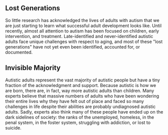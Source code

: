 ## Lost Generations
So little research has acknowledged the lives of adults with autism that we are just starting to learn what successful 
adult development looks like. Until recently, almost all attention to autism has been focused on children, early 
intervention, and treatment. Late-identified and never-identified autistic adults face unique challenges with respect 
to aging, and most of these "lost generations" have not yet even been identified, accounted for, or documented.

## Invisible Majority
Autistic adults represent the vast majority of autistic people but have a tiny fraction of the acknowledgment and 
support. Because autistic is how we are born, there are, in fact, way more autistic adults than children. Many 
experts believe that massive numbers of adults who have been wondering their entire lives why they have felt out of 
place and faced so many challenges in life despite their abilities are probably undiagnosed autistic adults. Sadly, 
experts also think many of these people have ended up on the dark sidelines of society: the ranks of the unemployed, 
homeless, in the penal system, in the foster system, struggling with addiction, or lost to suicide.